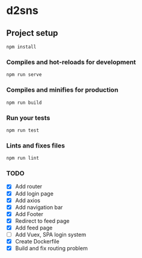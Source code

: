 # d2sns

## Project setup
```
npm install
```

### Compiles and hot-reloads for development
```
npm run serve
```

### Compiles and minifies for production
```
npm run build
```

### Run your tests
```
npm run test
```

### Lints and fixes files
```
npm run lint
```

### TODO

- [x] Add router
- [x] Add login page
- [x] Add axios
- [x] Add navigation bar
- [x] Add Footer
- [x] Redirect to feed page
- [x] Add feed page
- [ ] Add Vuex, SPA login system
- [x] Create Dockerfile
- [x] Build and fix routing problem
